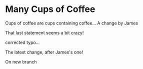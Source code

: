 Many Cups of Coffee
===================

Cups of coffee are cups containing coffee...
 A change by James

That last statement seems a bit crazy!

corrected typo...

The latest change, after James's one!


On new branch
